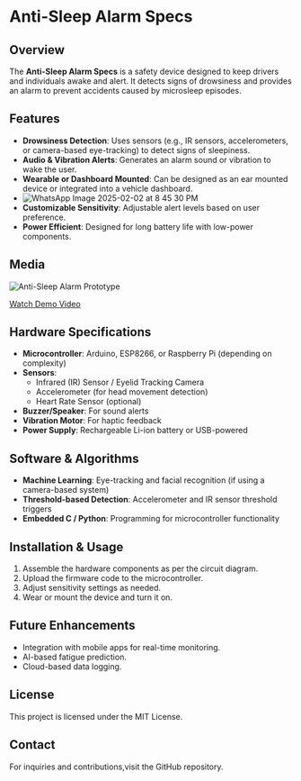 # Anti-Sleep Alarm Specs

## Overview
The **Anti-Sleep Alarm Specs** is a safety device designed to keep drivers and individuals awake and alert. It detects signs of drowsiness and provides an alarm to prevent accidents caused by microsleep episodes.

## Features
- **Drowsiness Detection**: Uses sensors (e.g., IR sensors, accelerometers, or camera-based eye-tracking) to detect signs of sleepiness.
- **Audio & Vibration Alerts**: Generates an alarm sound or vibration to wake the user.
- **Wearable or Dashboard Mounted**: Can be designed as an ear mounted device or integrated into a vehicle dashboard.
- ![WhatsApp Image 2025-02-02 at 8 45 30 PM](https://github.com/user-attachments/assets/de03541b-dd19-49c5-9e73-f3650c533f23)
- **Customizable Sensitivity**: Adjustable alert levels based on user preference.
- **Power Efficient**: Designed for long battery life with low-power components.
## Media
![Anti-Sleep Alarm Prototype](C:\Users\syedi\Downloads)

[Watch Demo Video](path_to_video.mp4)

## Hardware Specifications
- **Microcontroller**: Arduino, ESP8266, or Raspberry Pi (depending on complexity)
- **Sensors**:
  - Infrared (IR) Sensor / Eyelid Tracking Camera
  - Accelerometer (for head movement detection)
  - Heart Rate Sensor (optional)
- **Buzzer/Speaker**: For sound alerts
- **Vibration Motor**: For haptic feedback
- **Power Supply**: Rechargeable Li-ion battery or USB-powered

## Software & Algorithms
- **Machine Learning**: Eye-tracking and facial recognition (if using a camera-based system)
- **Threshold-based Detection**: Accelerometer and IR sensor threshold triggers
- **Embedded C / Python**: Programming for microcontroller functionality

## Installation & Usage
1. Assemble the hardware components as per the circuit diagram.
2. Upload the firmware code to the microcontroller.
3. Adjust sensitivity settings as needed.
4. Wear or mount the device and turn it on.

## Future Enhancements
- Integration with mobile apps for real-time monitoring.
- AI-based fatigue prediction.
- Cloud-based data logging.


## License
This project is licensed under the MIT License.

## Contact
For inquiries and contributions,visit the GitHub repository.

